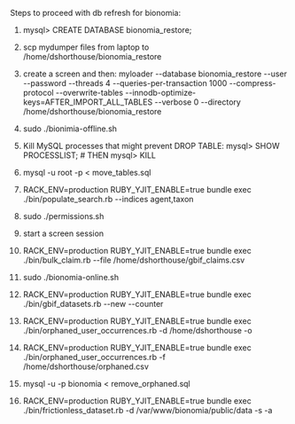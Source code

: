 Steps to proceed with db refresh for bionomia:

1. mysql> CREATE DATABASE bionomia_restore;
2. scp mydumper files from laptop to /home/dshorthouse/bionomia_restore
3. create a screen and then: myloader --database bionomia_restore --user <USER> --password <PASSWORD> --threads 4 --queries-per-transaction 1000 --compress-protocol --overwrite-tables --innodb-optimize-keys=AFTER_IMPORT_ALL_TABLES --verbose 0 --directory /home/dshorthouse/bionomia_restore

4. sudo ./bionimia-offline.sh

5. Kill MySQL processes that might prevent DROP TABLE:
mysql> SHOW PROCESSLIST; # THEN mysql> KILL <processid> 

6. mysql -u root -p < move_tables.sql
7. RACK_ENV=production RUBY_YJIT_ENABLE=true bundle exec ./bin/populate_search.rb --indices agent,taxon

8. sudo ./permissions.sh

9. start a screen session
10. RACK_ENV=production RUBY_YJIT_ENABLE=true bundle exec ./bin/bulk_claim.rb --file /home/dshorthouse/gbif_claims.csv

11. sudo ./bionomia-online.sh

12. RACK_ENV=production RUBY_YJIT_ENABLE=true bundle exec ./bin/gbif_datasets.rb --new --counter

13. RACK_ENV=production RUBY_YJIT_ENABLE=true bundle exec ./bin/orphaned_user_occurrences.rb -d /home/dshorthouse -o
14. RACK_ENV=production RUBY_YJIT_ENABLE=true bundle exec ./bin/orphaned_user_occurrences.rb -f /home/dshorthouse/orphaned.csv

15. mysql -u <USER> -p bionomia < remove_orphaned.sql

16. RACK_ENV=production RUBY_YJIT_ENABLE=true bundle exec ./bin/frictionless_dataset.rb -d /var/www/bionomia/public/data -s -a